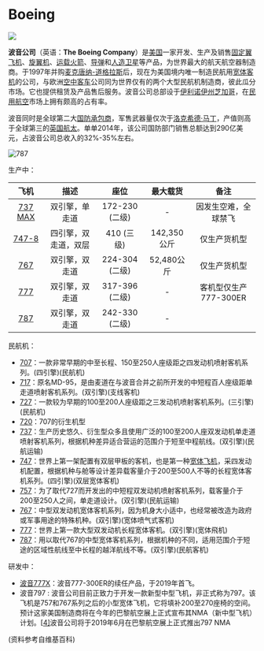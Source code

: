 # Boeing

![](http://cdn.eternityqjl.top/Boeing_logo.svg.png)

**波音公司**（英语：**The Boeing Company**）是[美国](https://zh.wikipedia.org/wiki/美國)一家开发、生产及销售[固定翼飞机](https://zh.wikipedia.org/wiki/固定翼飛機)、[旋翼机](https://zh.wikipedia.org/wiki/旋翼机)、[运载火箭](https://zh.wikipedia.org/wiki/运载火箭)、[导弹](https://zh.wikipedia.org/wiki/导弹)和[人造卫星](https://zh.wikipedia.org/wiki/人造卫星)等产品，为世界最大的航天航空器制造商。于1997年并购[麦克唐纳-道格拉斯](https://zh.wikipedia.org/wiki/麦克唐纳-道格拉斯)后，现在为美国境内唯一制造民航用[宽体客机](https://zh.wikipedia.org/wiki/廣體客機)的公司，与欧洲[空中客车](https://zh.wikipedia.org/wiki/空中巴士)公司同为世界仅有的两个大型民航机制造商，彼此瓜分市场。它也提供租赁及产品售后服务。波音公司总部设于[伊利诺伊州](https://zh.wikipedia.org/wiki/伊利諾州)[芝加哥](https://zh.wikipedia.org/wiki/芝加哥)，在[民用航空](https://zh.wikipedia.org/wiki/民用航空)市场上拥有颇高的占有率。

波音同时是全球第二大[国防承包商](https://zh.wikipedia.org/wiki/國防承包商)，军售武器量仅次于[洛克希德·马丁](https://zh.wikipedia.org/wiki/洛克希德·马丁)，产值则高于全球第三的[英国航太](https://zh.wikipedia.org/wiki/英国航太系统)。单单2014年，该公司国防部门销售总额达到290亿美元，占波音公司总收入的32%-35%左右。

![787](http://cdn.eternityqjl.top/1920px-787sizecomp.svg.png)



生产中：

|                         飞机                         |         描述         |      座位      |  最大载货   |         备注          |
| :--------------------------------------------------: | :------------------: | :------------: | :---------: | :-------------------: |
| [737 MAX](https://zh.wikipedia.org/wiki/波音737_MAX) |    双引擎，单走道    | 172-230 (二级) |      -      | 因发生空难，全球禁飞  |
|   [747-8](https://zh.wikipedia.org/wiki/波音747-8)   | 四引擎，双走道，双层 |   410 (三级)   | 142,350公斤 |     仅生产货机型      |
|     [767](https://zh.wikipedia.org/wiki/波音767)     |    双引擎，双走道    | 224-304 (二级) | 52,480公斤  |     仅生产货机型      |
|     [777](https://zh.wikipedia.org/wiki/波音777)     |    双引擎，双走道    | 317-396 (二级) |      -      | 客机型仅生产777-300ER |
|     [787](https://zh.wikipedia.org/wiki/波音787)     |    双引擎，双走道    | 242-330 (二级) |      -      |                       |

民航机：

- [707](https://zh.wikipedia.org/wiki/波音707)：一款非常早期的中至长程、150至250人座级距之四发动机喷射客机系列。(四引擎)(民航机)
- [717](https://zh.wikipedia.org/wiki/波音717)：原名MD-95，是由麦道在与波音合并之前所开发的中短程百人座级距单走道喷射客机系列。(双引擎)(支线客机)
- [727](https://zh.wikipedia.org/wiki/波音727)：一款较为早期的100至200人座级距之三发动机喷射客机系列。(三引擎)(民航机)
- [720](https://zh.wikipedia.org/wiki/波音720)：707的衍生机型
- [737](https://zh.wikipedia.org/wiki/波音737)：生产历史悠久、衍生型众多且使用广泛的100至200人座双发动机单走道喷射客机系列，根据机种差异适合营运的范围介于短至中程航线。(双引擎)(民航运输)
- [747](https://zh.wikipedia.org/wiki/波音747)：世界上第一架配置有双层甲板的客机，也是第一种[宽体飞机](https://zh.wikipedia.org/wiki/寬體飛機)，采四发动机配置，根据机种与舱等设计差异载客量介于200至500人不等的长程宽体客机系列。(四引擎)(双层宽体客机)
- [757](https://zh.wikipedia.org/wiki/波音757)：为了取代727而开发出的中短程双发动机喷射客机系列，载客量介于200至250人之间，单走道设计。(双引擎)(民航运输)
- [767](https://zh.wikipedia.org/wiki/波音767)：中型双发动机宽体客机系列，因为机身大小适中，也经常被改造为政府或军事用途的特殊机种。(双引擎)(宽体喷气式客机)
- [777](https://zh.wikipedia.org/wiki/波音777)：世界上第一款大型双发动机长程宽体客机。(双引擎)(宽体飛机)
- [787](https://zh.wikipedia.org/wiki/波音787)：用以取代767的中型宽体客机系列，根据机种的不同，适用范围介于短途的区域性航线至中长程的越洋航线不等。(双引擎)(民航客机)

研发中：

- [波音777X](https://zh.wikipedia.org/wiki/波音777X)：波音777-300ER的续任产品，于2019年首飞。
- 波音797 : 波音公司目前正致力于开发一款新型中型飞机，非正式称为797。该飞机是757和767系列之后的小型宽体飞机，它将填补200至270座椅的空间。预计这家美国制造商将在今年的巴黎航空展上正式宣布其NMA（新中型飞机）计划。[[4\]](https://zh.wikipedia.org/wiki/波音#cite_note-4)波音公司将于2019年6月在巴黎航空展上正式推出797 NMA



(资料参考自维基百科)

